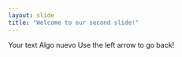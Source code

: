 ```yaml
---
layout: slide
title: "Welcome to our second slide!"
---
```

Your text
Algo nuevo
Use the left arrow to go back!
